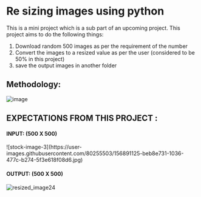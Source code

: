# Re sizing images using python


This is a mini project which is a sub part of an upcoming project. This project aims to do the following things:

1. Download random 500 images as per the requirement of the number
2. Convert the images to a resized value as per the user (considered to be 50% in this project)
3. save the output images in another folder


<h2><b> Methodology: </b></h2>

![image](https://user-images.githubusercontent.com/80255503/156890913-7c22e0cf-5755-45a7-814d-30c68e1232e9.png)

<h2><b> EXPECTATIONS FROM THIS PROJECT : </b></h2>

<h4> INPUT: (500 X 500) </h4>
![stock-image-3](https://user-images.githubusercontent.com/80255503/156891125-beb8e731-1036-477c-b274-5f3e618f08d6.jpg)


<h4> OUTPUT: (500 X 500) </h4>

![resized_image24](https://user-images.githubusercontent.com/80255503/156891133-696ba1b0-0320-41c4-af80-833de10e191c.jpg)

  
  
  
